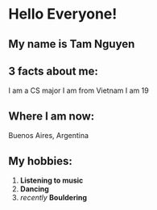 # Hello Everyone!

## My name is Tam Nguyen

## 3 facts about me:

I am a CS major
I am from Vietnam
I am 19

## Where I am now:

Buenos Aires, Argentina

## My hobbies:

1. **Listening to music**
2. **Dancing**
3. *recently* **Bouldering**
